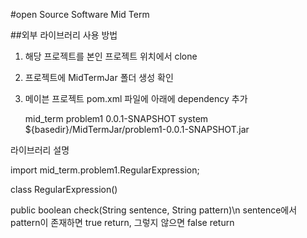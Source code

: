#open Source Software Mid Term

##외부 라이브러리 사용 방법

1. 해당 프로젝트를 본인 프로젝트 위치에서 clone

2. 프로젝트에 MidTermJar 폴더 생성 확인

3. 메이븐 프로젝트 pom.xml 파일에 아래에 dependency 추가

    <dependency>
      <groupId>mid_term</groupId>
      <artifactId>problem1</artifactId>
      <version>0.0.1-SNAPSHOT</version>
      <scope>system</scope> 
      <systemPath>${basedir}/MidTermJar/problem1-0.0.1-SNAPSHOT.jar</systemPath>
    </dependency>
 
라이브러리 설명

import mid_term.problem1.RegularExpression;

class RegularExpression()

public boolean check(String sentence, String pattern)\n
    sentence에서 pattern이 존재하면 true return, 그렇지 않으면 false return
    
